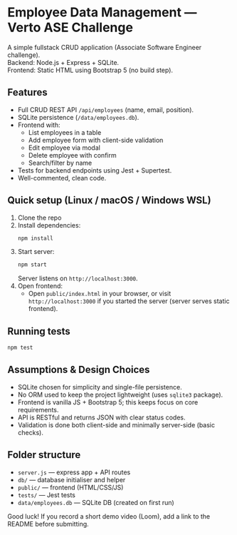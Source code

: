 # Employee Data Management — Verto ASE Challenge

A simple fullstack CRUD application (Associate Software Engineer challenge).  
Backend: Node.js + Express + SQLite.  
Frontend: Static HTML using Bootstrap 5 (no build step).  

## Features
- Full CRUD REST API `/api/employees` (name, email, position).
- SQLite persistence (`/data/employees.db`).
- Frontend with:
  - List employees in a table
  - Add employee form with client-side validation
  - Edit employee via modal
  - Delete employee with confirm
  - Search/filter by name
- Tests for backend endpoints using Jest + Supertest.
- Well-commented, clean code.

## Quick setup (Linux / macOS / Windows WSL)
1. Clone the repo
2. Install dependencies:
   ```bash
   npm install
   ```
3. Start server:
   ```bash
   npm start
   ```
   Server listens on `http://localhost:3000`.
4. Open frontend:
   - Open `public/index.html` in your browser, or visit `http://localhost:3000` if you started the server (server serves static frontend).

## Running tests
```bash
npm test
```

## Assumptions & Design Choices
- SQLite chosen for simplicity and single-file persistence.
- No ORM used to keep the project lightweight (uses `sqlite3` package).
- Frontend is vanilla JS + Bootstrap 5; this keeps focus on core requirements.
- API is RESTful and returns JSON with clear status codes.
- Validation is done both client-side and minimally server-side (basic checks).

## Folder structure
- `server.js` — express app + API routes
- `db/` — database initialiser and helper
- `public/` — frontend (HTML/CSS/JS)
- `tests/` — Jest tests
- `data/employees.db` — SQLite DB (created on first run)

Good luck! If you record a short demo video (Loom), add a link to the README before submitting.
